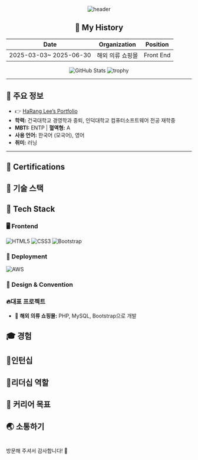 <div align="center">

![header](https://capsule-render.vercel.app/api?type=waving&color=auto&height=200&section=header&text=SkyWith&fontSize=50&animation=fadeIn&fontAlignY=38&desc=The%20Software%20Engineer&descAlignY=51&descAlign=62)

</div>

<div align="center">

## 📖 My History

| Date                  | Organization                 | Position      |
|-----------------------|------------------------------|---------------|
| 2025-03-03~ 2025-06-30| 해외 의류 쇼핑몰                 | Front End     |


![GitHub Stats](https://github-readme-stats.vercel.app/api?username=SkyWith&show_icons=true&theme=synthwave)
![trophy](https://github-profile-trophy.vercel.app/?username=SkyWith&theme=dracula)
</div>

---

## 🌟 주요 정보
- 👉 [HaRang Lee’s Portfolio](https://www.notion.so/f089caa5141d414196d7170b2d8c1ed6?pvs=12)
- **학력:** 건국대학교 경영학과 중퇴, 인덕대학교 컴퓨터소프트웨어 전공 재학중
- **MBTI:** ENTP | **혈액형:** A
- **사용 언어:** 한국어 (모국어), 영어
- **취미:** 러닝

---
## 🧾 Certifications  


## 🔨 기술 스택

## 📌 Tech Stack

### 🖥️ Frontend  
![HTML5](https://img.shields.io/badge/-HTML5-E34F26?style=flat&logo=html5&logoColor=white)
![CSS3](https://img.shields.io/badge/-CSS3-1572B6?style=flat&logo=css3&logoColor=white)
![Bootstrap](https://img.shields.io/badge/-Bootstrap-563D7C?style=flat&logo=bootstrap&logoColor=white)

### 🚀 Deployment  
![AWS](https://img.shields.io/badge/-AWS-FF9900?style=flat&logo=amazon-aws&logoColor=white)

### 🎨 Design & Convention  

</div>

### 🔥대표 프로젝트
- 🛒 **해외 의류 쇼핑몰:** PHP, MySQL, Bootstrap으로 개발

## 🎓 경험

## 🌱인턴십

## 👋리더십 역할

## 🎯 커리어 목표

## 🌏 소통하기


<br>
방문해 주셔서 감사합니다! 🚀
